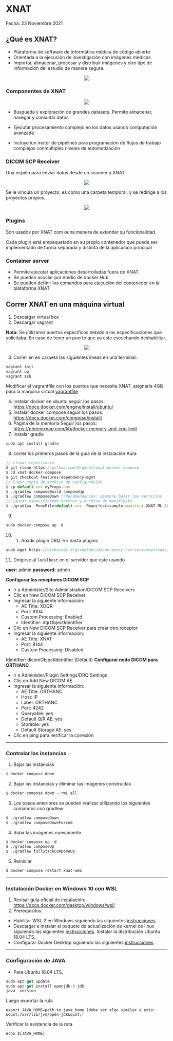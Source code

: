 # XNAT

Fecha: 23 Noviembre 2021 
## ¿Qué es XNAT?

* Plataforma de software de informática médica de código abierto
* Orientada a la ejecución de investigación con imágenes médicas
* Importar, almacenar, procesar y distribuir imágenes y otro tipo de información del estudio de manera segura. 

<center>
<img src= "images/ac782247633dfa43b26d65b0c558ec2d528db199c66d13201abd01bb8e04856a.png"> 
</center>


### Componentes de XNAT
<center>
<img src= "images/72a50d5d587196744824e66bfdb5477aa8505feed84e49ac31fb86696389363d.png"> 
</center>

* Busqueda y exploración de grandes datasets. Permite almacenar, navegar y consultar datos

* Ejecutar procesamiento complejo en los datos usando computación avanzada
* Incluye iun motor de pipelines para programación de flujos de trabajo complejos conmúltiples niveles de automatización 

### DICOM SCP Receiver

Una ocpión para enviar datos desde un scanner a XNAT
<center>
<img src= "images/e9c7e9335cc8a1aa7ac18b17c39c681af95c319dfb00e66bff89e7d591a3469a.png">
</center>

Se le vincula un proyecto, es como una carpeta temporal, y se redirige a los proyectos propios. 
<center>
<img src= "images/85c155c27e77851782aca56ac1f2c794ee4f2a2ef70beba7ef934ca622af5f7e.png">  
</center>

### Plugins

Son usados por XNAT com ouna manera de extender su funcionalidad.

Cada plugin está empaquetado en su propio contenedor que puede ser implementado de forma separada y distinta de la aplicación principal

### Container server

* Permite ejecutar aplicaciones desarrolladas fuera de XNAT. 
* Se pueden asociar por medio de docker Hub.
* Se pueden definir los comandos para ejecución del contenedor en la plataforma XNAT


## Correr XNAT en una máquina virtual
1. Descargar virtual box
2. Descargar vagrant 

**Nota:** Se utilizaron puertos especificos debido a las especificaciones que solicitaba. En caso de tener un puerto que ya este escuchando deshabilitar. 
<center>
<img src= "images/464d6c9bca004404719b629b00956e71aa578f4a88d28f8eeeb68a3af001b444.png">  
</center>

3. Correr en en carpeta las siguientes líneas en una terminal: 
 ```js 
 vagrant init 
 vagrant up 
 vagrant ssh 
 ```
Modificar el vagrantfile con los puertos que necesita XNAT, asignarle 4GB para la máquina virtual
[vagrantfile](https://github.com/luisam19/PDI/blob/main/Vagrantfile) 

4. instalar docker en ubuntu
seguir los pasos: <https://docs.docker.com/engine/install/ubuntu/>
5. Instalar docker compose
seguir los pasos: <https://docs.docker.com/compose/install/>
6. Página de la memoria
Seguir los pasos:  <https://phoenixnap.com/kb/docker-memory-and-cpu-limit>
7. Instalar gradle
```js
sudo apt install gradle
```
8. correr los primeros pasos de la guía de la instalación Aura 
```js
// clonar repositorio
$ git clone https://github.com/NrgXnat/xnat-docker-compose 
$ cd xnat-docker-compose
$ git checkout features/dependency-mgmt
// Crear copia de archivo de configuración
$ cp default.env myProps.env
$ ./gradlew composeBuild composeUp
$ ./gradlew composeDown //Recomendación: siempre bajar los servicios 
// Lanzar especificando entorno y archivo de manifiesto
$ ./gradlew -PenvFile=default.env -Pmanifest=sample.manifest-XNAT-ML-18 fullStackComposeBuild fullStackComposeUp
```
9. 
```js 
sudo docker-compose up -d 
```
10. 1. Añadir plugin DRQ ->ir hasta plugins 
```js
sudo wget https://bitbucket.org/xnatdev/dicom-query-retrieve/downloads/dicom-query-retrieve-1.0.1-xpl.jar
```
11. Dirigirse al `localhost` en el servidor que este usando 

**user:** admin
**password:** admin

**Configurar los receptores DICOM SCP**
- Ir a Administer/Site Administration/DICOM SCP Receivers
- Clic en New DICOM SCP Receiver
- Ingresar la siguiente información: 
    * AE Title: XDQR
    * Port: 8104
    * Custom Processing: Enabled
    * Identifier: dqrObjectIdentifier 
- Clic en New DICOM SCP Receiver para crear otro receptor
- Ingresar la siguiente información: 
    * AE Title: XNAT
    * Port: 8144
    * Custom Processing: Disabled

Identifier: dicomObjectIdentifier (Default)
**Configurar nodo DICOM para ORTHANC**
- Ir a Administer/Plugin Settings/DRQ Settings
- Clic en Add New DICOM AE
- Ingresar la siguiente información: 
    * AE Title: ORTHANC
    * Host: IP
    * Label: ORTHANC
    * Port: 4242
    * Queryable: yes
    * Default Q/R AE: yes
    * Storable: yes
    * Default Storage AE: yes
- Clic en ping para verificar la conexión
_________________________
### Controlar las instancias

1. Bajar las instancias
```js
$ docker-compose down
```
2. Bajar las instancias y eliminar las imágenes construidas
```js
$ docker-compose down --rmi all
```
3. Los pasos anteriores se pueden realizar utilizando los siguientes comandos con gradlew
```js
$ ./gradlew composeDown
$ ./gradlew composeDownForced
```
4. Subir las imágenes nuevamente
```js
$ docker-compose up -d
$ ./gradlew composeUp
$ ./gradlew fullStackComposeUp
```
5. Reiniciar
```js
$ docker-compose restart xnat-web
```
___________________________________________
### Instalación Docker en Windows 10 con WSL
1. Revisar guía oficial de instalación: https://docs.docker.com/desktop/windows/wsl/
2. Prerequisitos
- Habilitar WSL 2 en Windows siguiendo las siguientes [instrucciones](https://docs.microsoft.com/en-us/windows/wsl/install)
- Descargar e instalar el paquete de actualización de kernel de linux siguiendo las siguientes [instrucciones](https://docs.microsoft.com/en-us/windows/wsl/install). Instalar
la distribución Ubuntu 18.04 LTS.
- Configurar Docker Desktop siguiendo las siguientes [instrucciones](https://docs.docker.com/desktop/windows/wsl/) .

_________________________
### Configuración de JAVA
- Para Ubuntu 18.04 LTS.
```js 
sudo apt-get update
sudo apt-get install openjdk-8-jdk
java -version
```
Luego exportar la ruta
```
export JAVA_HOME=path_to_java_home (debe ser algo similar a esto: &quot;/usr/lib/jvm/open-jdk&quot;)
```
Verificar la existencia de la ruta
```js
echo ${JAVA_HOME}
```


